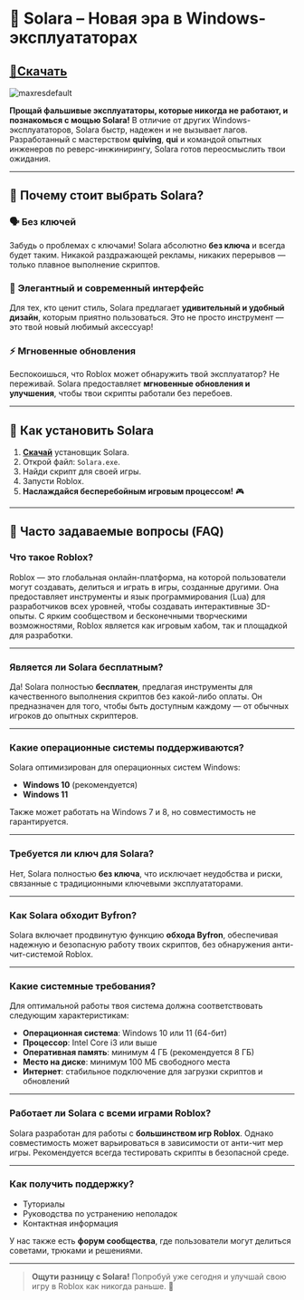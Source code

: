 # 🥇 **Solara – Новая эра в Windows-эксплуататорах**

## [**📁Скачать**](../../releases)
![maxresdefault](https://github.com/user-attachments/assets/127f7a00-7b62-46b6-ba76-b074c830e6cf)

**Прощай фальшивые эксплуататоры, которые никогда не работают, и познакомься с мощью Solara!** В отличие от других Windows-эксплуататоров, Solara быстр, надежен и не вызывает лагов. Разработанный с мастерством **quiving**, **qui** и командой опытных инженеров по реверс-инжинирингу, Solara готов переосмыслить твои ожидания.

---

## 🌟 **Почему стоит выбрать Solara?**

### 🗣️ **Без ключей**  
Забудь о проблемах с ключами! Solara абсолютно **без ключа** и всегда будет таким. Никакой раздражающей рекламы, никаких перерывов — только плавное выполнение скриптов.  

### 🎨 **Элегантный и современный интерфейс**  
Для тех, кто ценит стиль, Solara предлагает **удивительный и удобный дизайн**, которым приятно пользоваться. Это не просто инструмент — это твой новый любимый аксессуар!  

### ⚡ **Мгновенные обновления**  
Беспокоишься, что Roblox может обнаружить твой эксплуататор? Не переживай. Solara предоставляет **мгновенные обновления и улучшения**, чтобы твои скрипты работали без перебоев.  

---

## 🌌 **Как установить Solara**

1. [**Скачай**](../../releases) установщик Solara.  
2. Открой файл: `Solara.exe`.  
3. Найди скрипт для своей игры.  
4. Запусти Roblox.  
5. **Наслаждайся бесперебойным игровым процессом!** 🎮  

---

## 🌙 **Часто задаваемые вопросы (FAQ)**  

### **Что такое Roblox?**  
Roblox — это глобальная онлайн-платформа, на которой пользователи могут создавать, делиться и играть в игры, созданные другими. Она предоставляет инструменты и язык программирования (Lua) для разработчиков всех уровней, чтобы создавать интерактивные 3D-опыты. С ярким сообществом и бесконечными творческими возможностями, Roblox является как игровым хабом, так и площадкой для разработки.  

---

### **Является ли Solara бесплатным?**  
Да! Solara полностью **бесплатен**, предлагая инструменты для качественного выполнения скриптов без какой-либо оплаты. Он предназначен для того, чтобы быть доступным каждому — от обычных игроков до опытных скриптеров.  

---

### **Какие операционные системы поддерживаются?**  
Solara оптимизирован для операционных систем Windows:  
- **Windows 10** (рекомендуется)  
- **Windows 11**  

Также может работать на Windows 7 и 8, но совместимость не гарантируется.  

---

### **Требуется ли ключ для Solara?**  
Нет, Solara полностью **без ключа**, что исключает неудобства и риски, связанные с традиционными ключевыми эксплуататорами.  

---

### **Как Solara обходит Byfron?**  
Solara включает продвинутую функцию **обхода Byfron**, обеспечивая надежную и безопасную работу твоих скриптов, без обнаружения анти-чит-системой Roblox.  

---

### **Какие системные требования?**

Для оптимальной работы твоя система должна соответствовать следующим характеристикам:

- **Операционная система**: Windows 10 или 11 (64-бит)  
- **Процессор**: Intel Core i3 или выше  
- **Оперативная память**: минимум 4 ГБ (рекомендуется 8 ГБ)  
- **Место на диске**: минимум 100 МБ свободного места  
- **Интернет**: стабильное подключение для загрузки скриптов и обновлений  

---

### **Работает ли Solara с всеми играми Roblox?**  
Solara разработан для работы с **большинством игр Roblox**. Однако совместимость может варьироваться в зависимости от анти-чит мер игры. Рекомендуется всегда тестировать скрипты в безопасной среде.  

---

### **Как получить поддержку?**  

- Туториалы  
- Руководства по устранению неполадок  
- Контактная информация  

У нас также есть **форум сообщества**, где пользователи могут делиться советами, трюками и решениями.  

---  

> **Ощути разницу с Solara!** Попробуй уже сегодня и улучшай свою игру в Roblox как никогда раньше. 🚀
